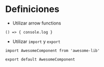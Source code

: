 Definiciones
============

* Utilizar arrow functions
```
() => { console.log }
```
* Utilizar `import` y `export`
```
import AwesomeComponent from 'awesome-lib'
```
```
export default AwesomeComponent
```
